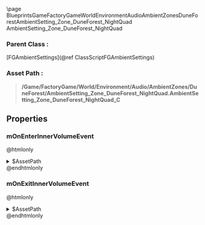 \page BlueprintsGameFactoryGameWorldEnvironmentAudioAmbientZonesDuneForestAmbientSetting_Zone_DuneForest_NightQuad AmbientSetting_Zone_DuneForest_NightQuad
### Parent Class :
[FGAmbientSettings](@ref ClassScriptFGAmbientSettings)
### Asset Path :
<b><blockquote>/Game/FactoryGame/World/Environment/Audio/AmbientZones/DuneForest/AmbientSetting_Zone_DuneForest_NightQuad.AmbientSetting_Zone_DuneForest_NightQuad_C</blockquote></b>
## Properties

### mOnEnterInnerVolumeEvent
@htmlonly
<details>
 <summary>$AssetPath</summary>
<b><a href="_blueprints_game_factory_game_world_environment_audio_ambient_zones_dune_forest_play__zone__eastern_dune_forest__night_quad__quad__inner.html"><blockquote>Play_Zone_EasternDuneForest_NightQuad_Quad_Inner</blockquote></a></b>
</details>
@endhtmlonly

### mOnExitInnerVolumeEvent
@htmlonly
<details>
 <summary>$AssetPath</summary>
<b><a href="_blueprints_game_factory_game_world_environment_audio_ambient_zones_dune_forest_stop__zone__eastern_dune_forest__night_quad__quad__inner.html"><blockquote>Stop_Zone_EasternDuneForest_NightQuad_Quad_Inner</blockquote></a></b>
</details>
@endhtmlonly

